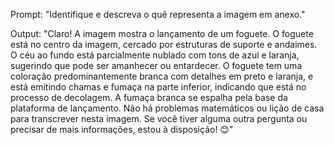 Prompt: "Identifique e descreva o quê representa a imagem em anexo."

Output: "Claro! A imagem mostra o lançamento de um foguete. O foguete está no centro da imagem, cercado por estruturas de suporte e andaimes. O céu ao fundo está parcialmente nublado com tons de azul e laranja, sugerindo que pode ser amanhecer ou entardecer. O foguete tem uma coloração predominantemente branca com detalhes em preto e laranja, e está emitindo chamas e fumaça na parte inferior, indicando que está no processo de decolagem. A fumaça branca se espalha pela base da plataforma de lançamento. Não há problemas matemáticos ou lição de casa para transcrever nesta imagem. Se você tiver alguma outra pergunta ou precisar de mais informações, estou à disposição! 😊"